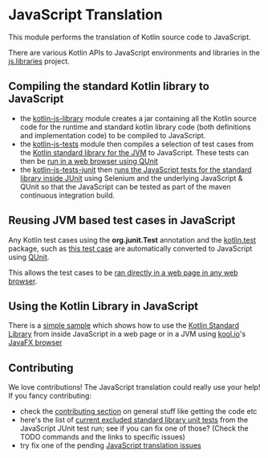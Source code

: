 # JavaScript Translation

This module performs the translation of Kotlin source code to JavaScript.

There are various Kotlin APIs to JavaScript environments and libraries in the [js.libraries](https://github.com/JetBrains/kotlin/tree/master/js/js.libraries/src) project.

## Compiling the standard Kotlin library to JavaScript

* the [kotlin-js-library](https://github.com/JetBrains/kotlin/tree/master/libraries/tools/kotlin-js-library) module creates a jar containing all the Kotlin source code for the runtime and standard kotlin library code (both definitions and implementation code) to be compiled to JavaScript.
* the [kotlin-js-tests](https://github.com/JetBrains/kotlin/tree/master/libraries/tools/kotlin-js-tests) module then compiles a selection of test cases from the [Kotlin standard library for the JVM](https://github.com/JetBrains/kotlin/tree/master/libraries/stdlib) to JavaScript. These tests can then be [run in a web browser using QUnit](https://github.com/JetBrains/kotlin/blob/master/libraries/tools/kotlin-js-tests/ReadMe.md)
* the [kotlin-js-tests-junit](https://github.com/JetBrains/kotlin/tree/master/libraries/tools/kotlin-js-tests-junit) then [runs the JavaScript tests for the standard library inside JUnit](https://github.com/JetBrains/kotlin/blob/master/libraries/tools/kotlin-js-tests-junit/ReadMe.md) using Selenium and the underlying JavaScript & QUnit so that the JavaScript can be tested as part of the maven continuous integration build.

## Reusing JVM based test cases in JavaScript

Any Kotlin test cases using the **org.junit.Test** annotation and the [kotlin.test](http://jetbrains.github.com/kotlin/versions/snapshot/apidocs/kotlin/test/package-summary.html) package, such as [this test case](https://github.com/JetBrains/kotlin/blob/master/libraries/stdlib/test/StringTest.kt#L5) are automatically converted to JavaScript using [QUnit](http://qunitjs.com/).

This allows the test cases to be [ran directly in a web page in any web browser](https://github.com/JetBrains/kotlin/blob/master/libraries/tools/kotlin-js-tests/ReadMe.md).

## Using the Kotlin Library in JavaScript

There is a [simple sample](https://github.com/JetBrains/kotlin/blob/master/libraries/examples/browser-example/ReadMe.md) which shows how to use the [Kotlin Standard Library](http://jetbrains.github.com/kotlin/versions/snapshot/apidocs/index.html) from inside JavaScript in a web page or in a JVM using [kool.io](http://kool.io/)'s [JavaFX browser](https://github.com/koolio/kool/blob/master/samples/kool-template-sample/ReadMe.md)

## Contributing

We love contributions! The JavaScript translation could really use your help! If you fancy contributing:

* check the [contributing section](https://github.com/JetBrains/kotlin/blob/master/ReadMe.md) on general stuff like getting the code etc
* here's the list of [current excluded standard library unit tests](https://github.com/JetBrains/kotlin/blob/master/libraries/tools/kotlin-js-tests/pom.xml#L46) from the JavaScript JUnit test run; see if you can fix one of those? (Check the TODO commands and the links to specific issues)
* try fix one of the pending [JavaScript translation issues](http://youtrack.jetbrains.com/issues/KT?q=Subsystems%3A+%7BBack-end+(JavaScript)%7D+-Resolved+)
